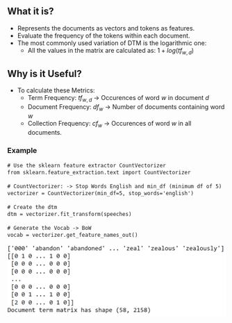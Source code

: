## What it is?
* Represents the documents as vectors and tokens as features.
* Evaluate the frequency of the tokens within each document.
* The most commonly used variation of DTM is the logarithmic one:
	* All the values in the matrix are calculated as: $1 + log(tf_{w,d})$

## Why is it Useful?
* To calculate these Metrics:
	* Term Frequency: $tf_{w, d}$ -> Occurences of word $w$ in document $d$
	* Document Frequency: $df_{w}$ -> Number of documents containing word $w$
	* Collection Frequency: $cf_{w}$ -> Occurences of word $w$ in all documents.

### Example
```
# Use the sklearn feature extractor CountVectorizer
from sklearn.feature_extraction.text import CountVectorizer

# CountVectorizer: -> Stop Words English and min_df (minimum df of 5)
vectorizer = CountVectorizer(min_df=5, stop_words='english')

# Create the dtm
dtm = vectorizer.fit_transform(speeches)

# Generate the Vocab -> BoW
vocab = vectorizer.get_feature_names_out()
```

![image](images/dtm.png)




 